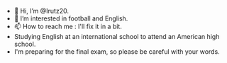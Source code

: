 - 👋 Hi, I’m @Irutz20.
- 👀 I’m interested in football and English.
- 📫 How to reach me : I'll fix it in a bit.
- Studying English at an international school to attend an American high school.
- I'm preparing for the final exam, so please be careful with your words.
